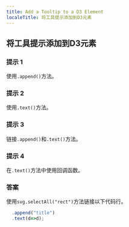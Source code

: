 ```yaml
---
title: Add a Tooltip to a D3 Element
localeTitle: 将工具提示添加到D3元素
---
```

## 将工具提示添加到D3元素

### 提示 1

使用`.append()`方法。

### 提示 2

使用`.text()`方法。

### 提示 3

链接`.append()`和`.text()`方法。

### 提示 4

在` .text() `方法中使用回调函数。

### 答案

使用`svg.selectAll("rect")`方法链接以下代码行。

```javascript
  .append("title")
  .text(d=>d);
```